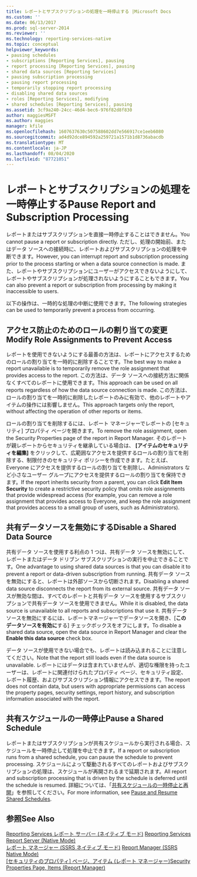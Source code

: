 ```yaml
---
title: レポートとサブスクリプションの処理を一時停止する |Microsoft Docs
ms.custom: ''
ms.date: 06/13/2017
ms.prod: sql-server-2014
ms.reviewer: ''
ms.technology: reporting-services-native
ms.topic: conceptual
helpviewer_keywords:
- pausing schedules
- subscriptions [Reporting Services], pausing
- report processing [Reporting Services], pausing
- shared data sources [Reporting Services]
- pausing subscription processing
- pausing report processing
- temporarily stopping report processing
- disabling shared data sources
- roles [Reporting Services], modifying
- shared schedules [Reporting Services], pausing
ms.assetid: 3cf9a240-24cc-46d4-bec6-976f82d8f830
author: maggiesMSFT
ms.author: maggies
manager: kfile
ms.openlocfilehash: 1607637630c507588602dd7e566917ce1eeb6080
ms.sourcegitcommit: ad4d92dce894592a259721a1571b1d8736abacdb
ms.translationtype: MT
ms.contentlocale: ja-JP
ms.lasthandoff: 08/04/2020
ms.locfileid: "87721051"
---
```

# <a name="pause-report-and-subscription-processing"></a><span data-ttu-id="f165f-102">レポートとサブスクリプションの処理を一時停止する</span><span class="sxs-lookup"><span data-stu-id="f165f-102">Pause Report and Subscription Processing</span></span>
  <span data-ttu-id="f165f-103">レポートまたはサブスクリプションを直接一時停止することはできません。</span><span class="sxs-lookup"><span data-stu-id="f165f-103">You cannot pause a report or subscription directly.</span></span> <span data-ttu-id="f165f-104">ただし、処理の開始前、またはデータ ソースへの接続時に、レポートおよびサブスクリプションの処理を中断できます。</span><span class="sxs-lookup"><span data-stu-id="f165f-104">However, you can interrupt report and subscription processing prior to the process starting or when a data source connection is made.</span></span> <span data-ttu-id="f165f-105">また、レポートやサブスクリプションにユーザーがアクセスできないようにして、レポートやサブスクリプションが処理されないようにすることもできます。</span><span class="sxs-lookup"><span data-stu-id="f165f-105">You can also prevent a report or subscription from processing by making it inaccessible to users.</span></span>  
  
 <span data-ttu-id="f165f-106">以下の操作は、一時的な処理の中断に使用できます。</span><span class="sxs-lookup"><span data-stu-id="f165f-106">The following strategies can be used to temporarily prevent a process from occurring.</span></span>  
  
## <a name="modify-role-assignments-to-prevent-access"></a><span data-ttu-id="f165f-107">アクセス防止のためのロールの割り当ての変更</span><span class="sxs-lookup"><span data-stu-id="f165f-107">Modify Role Assignments to Prevent Access</span></span>  
 <span data-ttu-id="f165f-108">レポートを使用できないようにする最善の方法は、レポートにアクセスするためのロールの割り当てを一時的に削除することです。</span><span class="sxs-lookup"><span data-stu-id="f165f-108">The best way to make a report unavailable is to temporarily remove the role assignment that provides access to the report.</span></span> <span data-ttu-id="f165f-109">この方法は、データ ソースへの接続方法に関係なくすべてのレポートに使用できます。</span><span class="sxs-lookup"><span data-stu-id="f165f-109">This approach can be used on all reports regardless of how the data source connection is made.</span></span> <span data-ttu-id="f165f-110">この方法は、ロールの割り当てを一時的に削除したレポートのみに有効で、他のレポートやアイテムの操作には影響しません。</span><span class="sxs-lookup"><span data-stu-id="f165f-110">This approach targets only the report, without affecting the operation of other reports or items.</span></span>  
  
 <span data-ttu-id="f165f-111">ロールの割り当てを削除するには、レポート マネージャーでレポートの [セキュリティ] プロパティ ページを開きます。</span><span class="sxs-lookup"><span data-stu-id="f165f-111">To remove the role assignment, open the Security Properties page of the report in Report Manager.</span></span> <span data-ttu-id="f165f-112">そのレポートが親レポートからセキュリティを継承している場合は、 **[アイテムのセキュリティを編集]** をクリックして、広範囲なアクセスを提供するロールの割り当てを削除する、制限付きのセキュリティ ポリシーを作成できます。たとえば、Everyone にアクセスを提供するロールの割り当てを削除し、Administrators など小さなユーザー グループにアクセスを提供するロールの割り当てを保持できます。</span><span class="sxs-lookup"><span data-stu-id="f165f-112">If the report inherits security from a parent, you can click **Edit Item Security** to create a restrictive security policy that omits role assignments that provide widespread access (for example, you can remove a role assignment that provides access to Everyone, and keep the role assignment that provides access to a small group of users, such as Administrators).</span></span>  
  
## <a name="disable-a-shared-data-source"></a><span data-ttu-id="f165f-113">共有データソースを無効にする</span><span class="sxs-lookup"><span data-stu-id="f165f-113">Disable a Shared Data Source</span></span>  
 <span data-ttu-id="f165f-114">共有データ ソースを使用する利点の 1 つは、共有データ ソースを無効にして、レポートまたはデータ ドリブン サブスクリプションの実行を中止できることです。</span><span class="sxs-lookup"><span data-stu-id="f165f-114">One advantage to using shared data sources is that you can disable it to prevent a report or data-driven subscription from running.</span></span> <span data-ttu-id="f165f-115">共有データ ソースを無効にすると、レポートは外部ソースから切断されます。</span><span class="sxs-lookup"><span data-stu-id="f165f-115">Disabling a shared data source disconnects the report from its external source.</span></span> <span data-ttu-id="f165f-116">共有データ ソースが無効な間は、すべてのレポートと共有データ ソースを使用するサブスクリプションで共有データ ソースを使用できません。</span><span class="sxs-lookup"><span data-stu-id="f165f-116">While it is disabled, the data source is unavailable to all reports and subscriptions that use it.</span></span> <span data-ttu-id="f165f-117">共有データソースを無効にするには、レポートマネージャーでデータソースを開き、[**このデータソースを有効に**する] チェックボックスをオフにします。</span><span class="sxs-lookup"><span data-stu-id="f165f-117">To disable a shared data source, open the data source in Report Manager and clear the **Enable this data source** check box.</span></span>  
  
 <span data-ttu-id="f165f-118">データ ソースが使用できない場合でも、レポートは読み込まれることに注意してください。</span><span class="sxs-lookup"><span data-stu-id="f165f-118">Note that the report still loads even if the data source is unavailable.</span></span> <span data-ttu-id="f165f-119">レポートにはデータは含まれていませんが、適切な権限を持ったユーザーは、レポートに関連付けられたプロパティ ページ、セキュリティ設定、レポート履歴、およびサブスクリプション情報にアクセスできます。</span><span class="sxs-lookup"><span data-stu-id="f165f-119">The report does not contain data, but users with appropriate permissions can access the property pages, security settings, report history, and subscription information associated with the report.</span></span>  
  
## <a name="pause-a-shared-schedule"></a><span data-ttu-id="f165f-120">共有スケジュールの一時停止</span><span class="sxs-lookup"><span data-stu-id="f165f-120">Pause a Shared Schedule</span></span>  
 <span data-ttu-id="f165f-121">レポートまたはサブスクリプションが共有スケジュールから実行される場合、スケジュールを一時停止して処理を中止できます。</span><span class="sxs-lookup"><span data-stu-id="f165f-121">If a report or subscription runs from a shared schedule, you can pause the schedule to prevent processing.</span></span> <span data-ttu-id="f165f-122">スケジュールによって駆動されるすべてのレポートおよびサブスクリプションの処理は、スケジュールが再開されるまで延期されます。</span><span class="sxs-lookup"><span data-stu-id="f165f-122">All report and subscription processing that is driven by the schedule is deferred until the schedule is resumed.</span></span> <span data-ttu-id="f165f-123">詳細については、「[共有スケジュールの一時停止と再開](schedules.md)」を参照してください。</span><span class="sxs-lookup"><span data-stu-id="f165f-123">For more information, see [Pause and Resume Shared Schedules](schedules.md).</span></span>  
  
## <a name="see-also"></a><span data-ttu-id="f165f-124">参照</span><span class="sxs-lookup"><span data-stu-id="f165f-124">See Also</span></span>  
 <span data-ttu-id="f165f-125">[Reporting Services レポート サーバー (ネイティブ モード)](../report-server/reporting-services-report-server-native-mode.md) </span><span class="sxs-lookup"><span data-stu-id="f165f-125">[Reporting Services Report Server &#40;Native Mode&#41;](../report-server/reporting-services-report-server-native-mode.md) </span></span>  
 <span data-ttu-id="f165f-126">[レポート マネージャー &#40;SSRS ネイティブ モード&#41;](../report-manager-ssrs-native-mode.md) </span><span class="sxs-lookup"><span data-stu-id="f165f-126">[Report Manager  &#40;SSRS Native Mode&#41;](../report-manager-ssrs-native-mode.md) </span></span>  
 <span data-ttu-id="f165f-127">[[セキュリティのプロパティ] ページ、アイテム (レポート マネージャー)](../security-properties-page-items-report-manager.md)</span><span class="sxs-lookup"><span data-stu-id="f165f-127">[Security Properties Page, Items &#40;Report Manager&#41;](../security-properties-page-items-report-manager.md)</span></span>  
  
  
